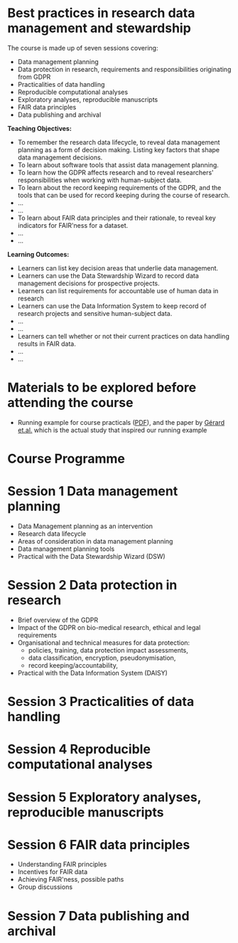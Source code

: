 # Best practices in research data management and stewardship

The course is made up of seven sessions covering:

 * Data management planning
 * Data protection in research, requirements and responsibilities originating from GDPR
 * Practicalities of data handling
 * Reproducible computational analyses
 * Exploratory analyses, reproducible manuscripts
 * FAIR data principles
 * Data publishing and archival
 
 
**Teaching Objectives:**

 * To remember the research data lifecycle, to reveal data management planning as a form of decision making. Listing key factors that shape data management decisions.
 * To learn about software tools that assist data management planning.
 * To learn how the GDPR affects research and to reveal researchers' responsibilities when working with human-subject data. 
 * To learn about the record keeping requirements of the GDPR, and the tools that can be used for record keeping during the course of research.
 * ...
 * ... 
 * To learn about FAIR data principles and their rationale, to reveal key indicators for FAIR'ness for a dataset.
 * ... 
 * ... 
 
**Learning Outcomes:**

 * Learners can list key decision areas that underlie data management.
 * Learners can use the Data Stewardship Wizard to record data management decisions for prospective projects.
 * Learners can list requirements for accountable use of human data in research
 * Learners can use the Data Information System to keep record of research projects and sensitive human-subject data. 
 * ...
 * ... 
 * Learners can tell whether or not their current practices on data handling results in FAIR data.
 * ... 
 * ... 


# Materials to be explored before attending the course

 * Running example for course practicals ([PDF](resources/DM-DP_RunningExample.pdf)), and the paper by [Gérard et.al.](https://www.ncbi.nlm.nih.gov/pmc/articles/PMC6380961/) which is the actual study that inspired our running example


# Course Programme

# Session 1 Data management planning

 * Data Management planning as an intervention
 * Research data lifecycle
 * Areas of consideration in data management planning
 * Data management planning tools
 * Practical with the Data Stewardship Wizard (DSW)
 
# Session 2 Data protection in research

 * Brief overview of the GDPR
 * Impact of the GDPR on bio-medical research, ethical and legal requirements
 * Organisational and technical measures for data protection:
   * policies, training, data protection impact assessments, 
   * data classification, encryption, pseudonymisation,
   * record keeping/accountability, 
 * Practical with the Data Information System (DAISY)

# Session 3 Practicalities of data handling


# Session 4 Reproducible computational analyses


# Session 5 Exploratory analyses, reproducible manuscripts


# Session 6 FAIR data principles

 * Understanding FAIR principles
 * Incentives for FAIR data
 * Achieving FAIR'ness, possible paths
 * Group discussions
  
 
# Session 7 Data publishing and archival